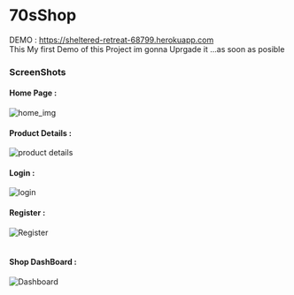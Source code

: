 # 70sShop
DEMO : https://sheltered-retreat-68799.herokuapp.com <br>
This My first Demo of this Project im gonna Uprgade it ...as soon as posible 
<h3>ScreenShots </h3>
<h4> Home Page : </h4>
<img src="https://i.imgur.com/7V4MicP.png" alt="home_img">
<br>
<h4> Product Details : </h4>
<img src="https://i.imgur.com/42BlNVl.png" alt="product details">
<br>
<h4> Login : </h4>
<img src="https://i.imgur.com/6N91Wrv.png" alt="login">
<br>
<h4> Register : </h4>
<img src="https://i.imgur.com/39Hxoej.png" alt="Register">
<br>

<br>
<h4>  Shop DashBoard : </h4>
<img src="https://i.imgur.com/aF6xFC3.png" alt="Dashboard">
<br>




